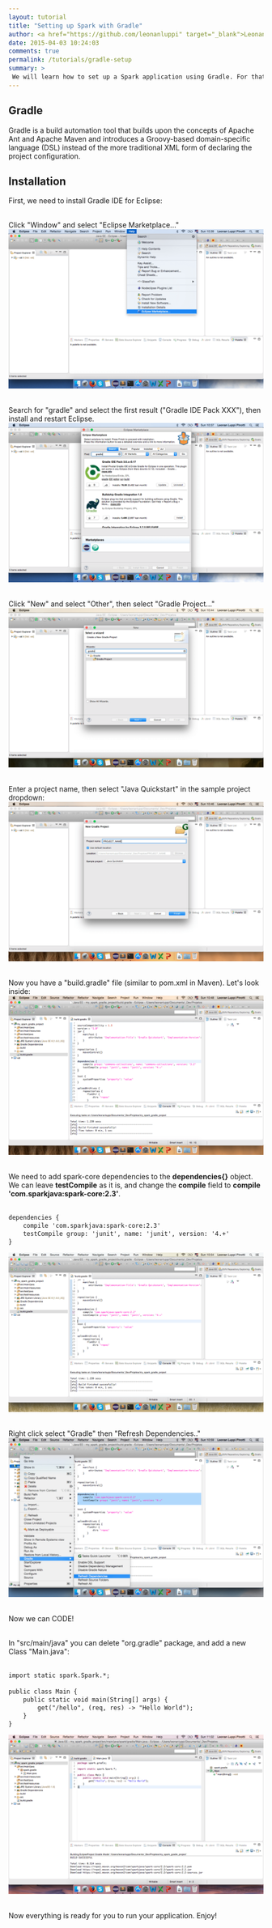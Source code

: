 ```yaml
---
layout: tutorial
title: "Setting up Spark with Gradle"
author: <a href="https://github.com/leonanluppi" target="_blank">Leonan Luppi</a>
date: 2015-04-03 10:24:03
comments: true
permalink: /tutorials/gradle-setup
summary: >
 We will learn how to set up a Spark application using Gradle. For that we will use Eclipse Luna IDE and Gradle 2.5.
---
```


## Gradle
 Gradle is a build automation tool that builds upon the concepts of Apache Ant and Apache Maven and introduces a Groovy-based domain-specific language (DSL) instead of the more traditional XML form of declaring the project configuration.

## Installation
First, we need to install Gradle IDE for Eclipse:

<br>Click "Window" and select "Eclipse Marketplace..."
<img src="/img/posts/settingup-spark-gradle/1.png" alt="">

<br>Search for "gradle" and select the first result ("Gradle IDE Pack XXX"), then install and restart Eclipse.
<img src="/img/posts/settingup-spark-gradle/2.png" alt="">

<br>Click "New" and select "Other", then select "Gradle Project..."
<img src="/img/posts/settingup-spark-gradle/3.png" alt="">

<br>Enter a project name, then select "Java Quickstart" in the sample project dropdown:
<img src="/img/posts/settingup-spark-gradle/4.png" alt="">

<br>Now you have a "build.gradle" file (similar to pom.xml in Maven). Let's look inside:
<img src="/img/posts/settingup-spark-gradle/5.png" alt="">

<br>We need to add spark-core dependencies to the **dependencies{}** object. We can leave **testCompile** as it is, and change the **compile** field to **compile 'com.sparkjava:spark-core:2.3'**.
<pre><code class="language-java">
dependencies {
    compile 'com.sparkjava:spark-core:2.3'
    testCompile group: 'junit', name: 'junit', version: '4.+'
}
</code></pre>
<img src="/img/posts/settingup-spark-gradle/6.png" alt="">

<br>Right click select "Gradle" then "Refresh Dependencies.."
<img src="/img/posts/settingup-spark-gradle/7.png" alt="">

<br>Now we can CODE!

<br>In "src/main/java" you can delete "org.gradle" package, and add a new Class "Main.java":
<pre><code class="language-java">
import static spark.Spark.*;

public class Main {
    public static void main(String[] args) {
        get("/hello", (req, res) -> "Hello World");
    }
}
</code></pre>
<img src="/img/posts/settingup-spark-gradle/8.png" alt="">

<br>Now everything is ready for you to run your application. Enjoy!
